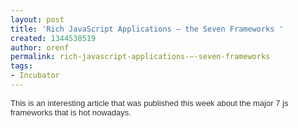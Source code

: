 ```yaml
---
layout: post
title: 'Rich JavaScript Applications – the Seven Frameworks '
created: 1344538519
author: orenf
permalink: rich-javascript-applications-–-seven-frameworks
tags:
- Incubator
---
```

<p><span style="color: rgb(51, 51, 51); font-family: arial; font-size: small; line-height: normal; ">This is an interesting article that was published this week about the major 7 js frameworks that is hot nowadays.</span></p>
<p>&nbsp;</p>
